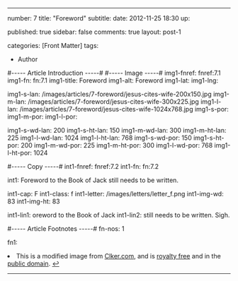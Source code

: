 ---

number: 7
title: "Foreword"
subtitle: 
date: 2012-11-25 18:30
up:

published: true
sidebar: false
comments: true
layout: post-1

categories: [Front Matter]
tags:
 - Author


#----- Article Introduction -----#
#----- Image -----#
img1-fnref: fnref:7.1
img1-fn: fn:7.1
img1-title: Foreword
img1-alt: Foreword
img1-lat: 
img1-lng: 

img1-s-lan: /images/articles/7-foreword/jesus-cites-wife-200x150.jpg
img1-m-lan: /images/articles/7-foreword/jesus-cites-wife-300x225.jpg
img1-l-lan: /images/articles/7-foreword/jesus-cites-wife-1024x768.jpg
img1-s-por:
img1-m-por:	
img1-l-por:

img1-s-wd-lan: 200
img1-s-ht-lan: 150
img1-m-wd-lan: 300
img1-m-ht-lan: 225
img1-l-wd-lan: 1024
img1-l-ht-lan: 768
img1-s-wd-por: 150
img1-s-ht-por: 200
img1-m-wd-por: 225
img1-m-ht-por: 300
img1-l-wd-por: 768
img1-l-ht-por: 1024


#----- Copy -----#
int1-fnref: fnref:7.2
int1-fn: fn:7.2

int1: Foreword to the Book of Jack still needs to be written.

int1-cap: F
int1-class: f
int1-letter: /images/letters/letter_f.png
int1-img-wd: 83
int1-img-ht: 83

int1-lin1: oreword to the Book of Jack
int1-lin2: still needs to be written. Sigh.


#----- Article Footnotes -----#
fn-nos: 1

fn1: <li id="fn:7.1">This is a modified image from <a href="http://www.clker.com/clipart-windows-media-player-skip-forward-button.html" title="Clker.com">Clker.com</a>, and is <a href="http://www.clker.com/disclaimer.html">royalty free</a> and in the <a href="http://en.wikipedia.org/wiki/Public_domain">public domain</a>. <a href="#fnref:7.1">&#8617;</a></li>


---
